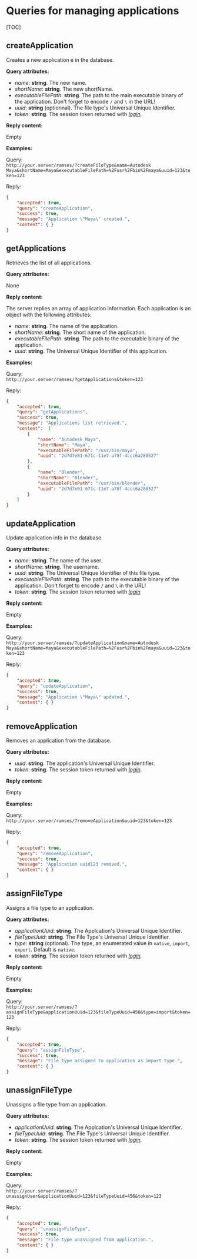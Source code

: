 # Queries for managing applications

[TOC]

## createApplication

Creates a new application e in the database.

**Query attributes:**

- *name*: **string**. The new name.
- *shortName*: **string**. The new shortName.
- *executableFilePath*: **string**. The path to the main executable binary of the application. Don't forget to encode `/` and `\` in the URL!
- *uuid*: **string** (optionnal). The file type's Universal Unique Identifier.
- *token*: **string**. The session token returned with [*login*](general.md#login).

**Reply content:**

Empty

**Examples:**

Query:  
`http://your.server/ramses/?createFileType&name=Autodesk Maya&shortName=Maya&executableFilePath=%2Fusr%2Fbin%2Fmaya&uuid=123&token=123`

Reply:

```json
{
    "accepted": true,
    "query": "createApplication",
    "success": true,
    "message": "Application \"Maya\" created.",
    "content": { }
}
```

## getApplications

Retrieves the list of all applications.

**Query attributes:**

None

**Reply content:**

The server replies an array of application information. Each application is an object with the following attributes:

- *name*: **string**. The name of the application.
- *shortName*: **string**. The short name of the application.
- *executableFilePath*: **string**. The path to the executable binary of the application.
- *uuid*: **string**. The Universal Unique Identifier of this application.

**Examples:**

Query:  
`http://your.server/ramses/?getApplications&token=123`

Reply:

```json
{
    "accepted": true,
    "query": "getApplications",
    "success": true,
    "message": "Applications list retrieved.",
    "content":  [
        {
            "name": "Autodesk Maya",
            "shortName": "Maya",
            "executableFilePath": "/usr/bin/maya",
            "uuid": "2d7d7e01-671c-11e7-a78f-4ccc6a288527"
        },
        {
            "name": "Blender",
            "shortName": "Blender",
            "executableFilePath": "/usr/bin/blender",
            "uuid": "2d7d7e01-671c-11e7-a78f-4ccc6a288527"
        }
    ]
}
```

## updateApplication

Update application info in the database.

**Query attributes:**

- *name*: **string**. The name of the user.
- *shortName*: **string**. The username.
- *uuid*: **string**. The Universal Unique Identifier of this file type.
- *executableFilePath*: **string**. The path to the executable binary of the application. Don't forget to encode `/` and `\` in the URL!
- *token*: **string**. The session token returned with [*login*](general.md#login)

**Reply content:**

Empty

**Examples:**

Query:  
`http://your.server/ramses/?updateApplication&name=Autodesk Maya&shortName=Maya&executableFilePath=%2Fusr%2Fbin%2Fmaya&uuid=123&token=123`

Reply:

```json
{
    "accepted": true,
    "query": "updateApplication",
    "success": true,
    "message": "Application \"Maya\" updated.",
    "content": { }
}
```

## removeApplication

Removes an application from the database.

**Query attributes:**

- *uuid*: **string**. The application's Universal Unique Identifier.
- *token*: **string**. The session token returned with [*login*](general.md#login).

**Reply content:**

Empty

**Examples:**

Query:  
`http://your.server/ramses/?removeApplication&uuid=123&token=123`

Reply:

```json
{
    "accepted": true,
    "query": "removeApplication",
    "success": true,
    "message": "Application uuid123 removed.",
    "content": { }
}
```


## assignFileType

Assigns a file type to an application.

**Query attributes:**

- *applicationUuid*: **string**. The Applcation's Universal Unique Identifier.
- *fileTypeUuid*: **string**. The File Type's Universal Unique Identifier.
- *type*: **string** (optional). The type, an enumerated value in `native`, `import`, `export`. Default is `native`.
- *token*: **string**. The session token returned with [*login*](general.md#login).

**Reply content:**

Empty

**Examples:**

Query:  
`http://your.server/ramses/?assignFileType&applicationUuid=123&fileTypeUuid=456&type=import&token=123`

Reply:

```json
{
    "accepted": true,
    "query": "assignFileType",
    "success": true,
    "message": "File type assigned to application as import type.",
    "content": { }
}
```

## unassignFileType

Unassigns a file type from an application.

**Query attributes:**

- *applicationUuid*: **string**. The Applcation's Universal Unique Identifier.
- *fileTypeUuid*: **string**. The File Type's Universal Unique Identifier.
- *token*: **string**. The session token returned with [*login*](general.md#login).

**Reply content:**

Empty

**Examples:**

Query:  
`http://your.server/ramses/?unassignUser&applicationUuid=123&fileTypeUuid=456&token=123`

Reply:

```json
{
    "accepted": true,
    "query": "unassignFileType",
    "success": true,
    "message": "File type unassigned from application.",
    "content": { }
}
```